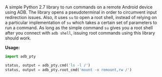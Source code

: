 A simple Python 2.7 library to run commands on a remote Android device using ADB. The library opens a pseudoterminal in order to circumvent input redirection issues. Also, it uses `su` to open a root shell, instead of relying on a particular implementation of `su` which takes a certain set of parameters to run a command. As long as the simple command `su` gives you a root shell after you connect with `adb shell`, issuing root commands using this library should work.

**Usage:**

```python
import adb_pty

status, output = adb_pty.cmd('ls -l /')
status, output = adb_pty.root_cmd('mount -o remount,rw /')
```
